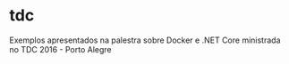# tdc
Exemplos apresentados na palestra sobre Docker e .NET Core ministrada no TDC 2016 - Porto Alegre
